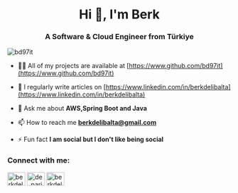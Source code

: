 <h1 align="center">Hi 👋, I'm Berk</h1>
<h3 align="center">A Software & Cloud Engineer from Türkiye</h3>

<p align="left"> <img src="https://komarev.com/ghpvc/?username=bd97it&label=Profile%20views&color=0e75b6&style=flat" alt="bd97it" /> </p>


- 👨‍💻 All of my projects are available at [https://www.github.com/bd97it](https://www.github.com/bd97it)

- 📝 I regularly write articles on [https://www.linkedin.com/in/berkdelibalta](https://www.linkedin.com/in/berkdelibalta)

- 💬 Ask me about **AWS,Spring Boot and Java**

- 📫 How to reach me **berkdelibalta@gmail.com**

- ⚡ Fun fact **I am social but I don't like being social**


<h3 align="left">Connect with me:</h3>
<p align="left">
<a href="https://linkedin.com/in/berkdelibalta" target="blank"><img align="center" src="https://raw.githubusercontent.com/rahuldkjain/github-profile-readme-generator/master/src/images/icons/Social/linked-in-alt.svg" alt="berkdelibalta" height="30" width="40" /></a>
<a href="https://instagram.com/de_parisien" target="blank"><img align="center" src="https://raw.githubusercontent.com/rahuldkjain/github-profile-readme-generator/master/src/images/icons/Social/instagram.svg" alt="de_parisien" height="30" width="40" /></a>
<a href="https://www.hackerrank.com/berkdelibalta" target="blank"><img align="center" src="https://raw.githubusercontent.com/rahuldkjain/github-profile-readme-generator/master/src/images/icons/Social/hackerrank.svg" alt="berkdelibalta" height="30" width="40" /></a>
</p>

